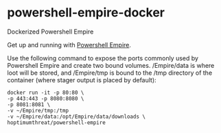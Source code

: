# powershell-empire-docker
Dockerized Powershell Empire

Get up and running with [Powershell Empire](http://www.powershellempire.com/).

Use the following command to expose the ports commonly used by Powershell Empire and create two bound volumes. /Empire/data is where loot will be stored, and /Empire/tmp is bound to the /tmp directory of the container (where stager output is placed by default):

```
docker run -it -p 80:80 \
-p 443:443 -p 8080:8080 \
-p 8081:8081 \
-v ~/Empire/tmp:/tmp 
-v ~/Empire/data:/opt/Empire/data/downloads \
hoptimumthreat/powershell-empire
```
